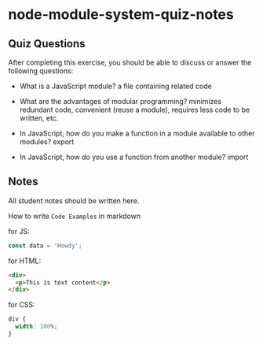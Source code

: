 # node-module-system-quiz-notes

## Quiz Questions

After completing this exercise, you should be able to discuss or answer the following questions:

- What is a JavaScript module?
  a file containing related code

- What are the advantages of modular programming?
  minimizes redundant code, convenient (reuse a module), requires less code to be written, etc.

- In JavaScript, how do you make a function in a module available to other modules?
  export

- In JavaScript, how do you use a function from another module?
  import

## Notes

All student notes should be written here.

How to write `Code Examples` in markdown

for JS:

```javascript
const data = 'Howdy';
```

for HTML:

```html
<div>
  <p>This is text content</p>
</div>
```

for CSS:

```css
div {
  width: 100%;
}
```
